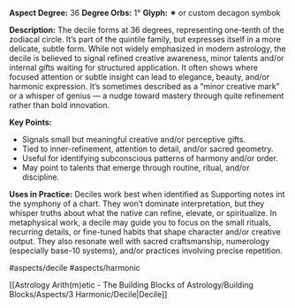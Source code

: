 **Aspect Degree:** 36
**Degree Orbs:** 1°
**Glyph:** ✷ or custom decagon symbok

**Description:**
The decile forms at 36 degrees, representing one-tenth of the zodiacal circle. It’s part of the quintile family, but expresses itself in a more delicate, subtle form. While not widely emphasized in modern astrology, the decile is believed to signal refined creative awareness, minor talents and/or internal gifts waiting for structured application. 
It often shows where focused attention or subtle insight can lead to elegance, beauty, and/or harmonic expression. It’s sometimes described as a “minor creative mark” or a whisper of genius — a nudge toward mastery through quite refinement rather than bold innovation. 

**Key Points:**
- Signals small but meaningful creative and/or perceptive gifts. 
- Tied to inner-refinement, attention to detail, and/or sacred geometry. 
- Useful for identifying subconscious patterns of harmony and/or order. 
- May point to talents that emerge through routine, ritual, and/or discipline. 

**Uses in Practice:** 
Deciles work best when identified as Supporting notes int the symphony of a chart. They won’t dominate interpretation, but they whisper truths about what the native can refine, elevate, or spiritualize. In metaphysical work, a decile may guide you to focus on the small rituals, recurring details, or fine-tuned habits that shape character and/or creative output.
They also resonate well with sacred craftsmanship, numerology (especially base-10 systems), and/or practices involving precise repetition.

#aspects/decile #aspects/harmonic 

[[Astrology Arith(m)etic - The Building Blocks of Astrology/Building Blocks/Aspects/3 Harmonic/Decile|Decile]]